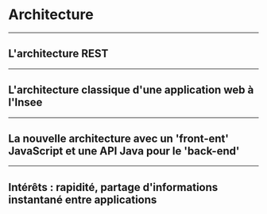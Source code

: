 # Architecture

----

## L'architecture REST

----

## L'architecture classique d'une application web à l'Insee

---- 

## La nouvelle architecture avec un 'front-ent' JavaScript et une API Java pour le 'back-end'

----

## Intérêts : rapidité, partage d'informations instantané entre applications
